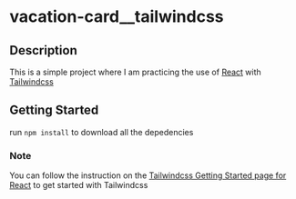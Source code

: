 # vacation-card__tailwindcss

## Description
This is a simple project where I am practicing the use of [React](https://reactjs.org/) with [Tailwindcss](https://tailwindcss.com/)

## Getting Started
run `npm install` to download all the depedencies

### Note
You can follow the instruction on the [Tailwindcss Getting Started page for React](https://tailwindcss.com/docs/guides/create-react-app) to get started with Tailwindcss
